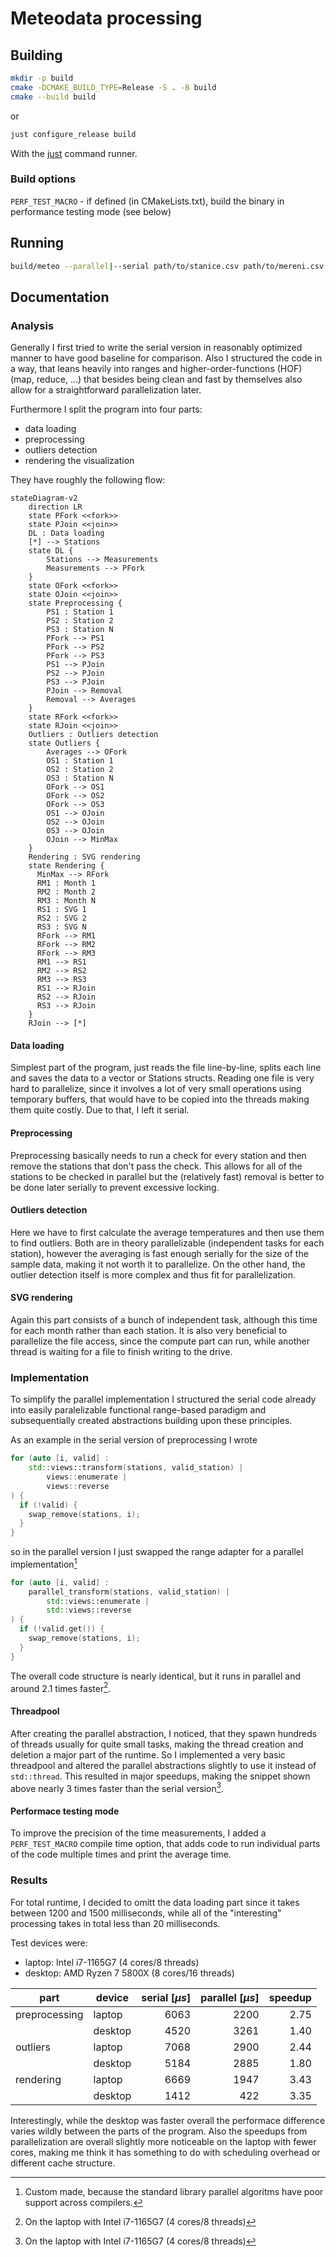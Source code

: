 # Meteodata processing

## Building

```sh
mkdir -p build
cmake -DCMAKE_BUILD_TYPE=Release -S . -B build
cmake --build build
```

or

```sh
just configure_release build
```

With the [just](https://github.com/casey/just) command runner.

### Build options

`PERF_TEST_MACRO` - if defined (in CMakeLists.txt), build the binary in
performance testing mode (see below)

## Running

```sh
build/meteo --parallel|--serial path/to/stanice.csv path/to/mereni.csv
```

## Documentation

### Analysis

Generally I first tried to write the serial version in reasonably optimized
manner to have good baseline for comparison. Also I structured the code in
a way, that leans heavily into ranges and higher-order-functions (HOF) (map,
reduce, ...) that besides being clean and fast by themselves also allow for
a straightforward parallelization later.

Furthermore I split the program into four parts:

- data loading
- preprocessing
- outliers detection
- rendering the visualization

They have roughly the following flow:

```mermaid
stateDiagram-v2
    direction LR
    state PFork <<fork>>
    state PJoin <<join>>
    DL : Data loading
    [*] --> Stations
    state DL {
        Stations --> Measurements
        Measurements --> PFork
    }
    state OFork <<fork>>
    state OJoin <<join>>
    state Preprocessing {
        PS1 : Station 1
        PS2 : Station 2
        PS3 : Station N
        PFork --> PS1
        PFork --> PS2
        PFork --> PS3
        PS1 --> PJoin
        PS2 --> PJoin
        PS3 --> PJoin
        PJoin --> Removal
        Removal --> Averages
    }
    state RFork <<fork>>
    state RJoin <<join>>
    Outliers : Outliers detection
    state Outliers {
        Averages --> OFork
        OS1 : Station 1
        OS2 : Station 2
        OS3 : Station N
        OFork --> OS1
        OFork --> OS2
        OFork --> OS3
        OS1 --> OJoin
        OS2 --> OJoin
        OS3 --> OJoin
        OJoin --> MinMax
    }
    Rendering : SVG rendering
    state Rendering {
      MinMax --> RFork
      RM1 : Month 1
      RM2 : Month 2
      RM3 : Month N
      RS1 : SVG 1
      RS2 : SVG 2
      RS3 : SVG N
      RFork --> RM1
      RFork --> RM2
      RFork --> RM3
      RM1 --> RS1
      RM2 --> RS2
      RM3 --> RS3
      RS1 --> RJoin
      RS2 --> RJoin
      RS3 --> RJoin
    }
    RJoin --> [*]
```

#### Data loading

Simplest part of the program, just reads the file line-by-line, splits each line
and saves the data to a vector or Stations structs. Reading one file is very
hard to parallelize, since it involves a lot of very small operations using
temporary buffers, that would have to be copied into the threads making them
quite costly. Due to that, I left it serial.

#### Preprocessing

Preprocessing basically needs to run a check for every station and then remove
the stations that don't pass the check. This allows for all of the stations to
be checked in parallel but the (relatively fast) removal is better to be done
later serially to prevent excessive locking.

#### Outliers detection

Here we have to first calculate the average temperatures and then use them to
find outliers. Both are in theory parallelizable (independent tasks for each
station), however the averaging is fast enough serially for the size of the
sample data, making it not worth it to parallelize. On the other hand, the
outlier detection itself is more complex and thus fit for parallelization.

#### SVG rendering

Again this part consists of a bunch of independent task, although this time for
each month rather than each station. It is also very beneficial to parallelize
the file access, since the compute part can run, while another thread is waiting
for a file to finish writing to the drive.

### Implementation

To simplify the parallel implementation I structured the serial code already
into easily paralelizable functional range-based paradigm and subsequentially
created abstractions building upon these principles.

As an example in the serial version of preprocessing I wrote

```cpp
for (auto [i, valid] :
    std::views::transform(stations, valid_station) |
        views::enumerate |
        views::reverse
) {
  if (!valid) {
    swap_remove(stations, i);
  }
}
```

so in the parallel version I just swapped the range adapter for a parallel
implementation[^standard]

```cpp
for (auto [i, valid] :
    parallel_transform(stations, valid_station) |
        std::views::enumerate |
        std::views::reverse
) {
  if (!valid.get()) {
    swap_remove(stations, i);
  }
}
```

The overall code structure is nearly identical, but it runs in parallel and
around 2.1 times faster[^laptop].

#### Threadpool

After creating the parallel abstraction, I noticed, that they spawn hundreds of
threads usually for quite small tasks, making the thread creation and deletion a
major part of the runtime. So I implemented a very basic threadpool and altered
the parallel abstractions slightly to use it instead of `std::thread`. This
resulted in major speedups, making the snippet shown above nearly 3 times
faster than the serial version[^laptop].

#### Performace testing mode

To improve the precision of the time measurements, I added a `PERF_TEST_MACRO`
compile time option, that adds code to run individual parts of the code
multiple times and print the average time.

### Results

For total runtime, I decided to omitt the data loading part since it takes
between 1200 and 1500 milliseconds, while all of the "interesting" processing
takes in total less than 20 milliseconds.

Test devices were:

- laptop: Intel i7-1165G7 (4 cores/8 threads)
- desktop: AMD Ryzen 7 5800X (8 cores/16 threads)

| part          | device  | serial $[μs]$ | parallel $[μs]$ | speedup |
| ------------- | ------- | ------------: | --------------: | ------: |
| preprocessing | laptop  |          6063 |            2200 |    2.75 |
|               | desktop |          4520 |            3261 |    1.40 |
| outliers      | laptop  |          7068 |            2900 |    2.44 |
|               | desktop |          5184 |            2885 |    1.80 |
| rendering     | laptop  |          6669 |            1947 |    3.43 |
|               | desktop |          1412 |             422 |    3.35 |

Interestingly, while the desktop was faster overall the performace difference
varies wildly between the parts of the program. Also the speedups from
parallelization are overall slightly more noticeable on the laptop with fewer
cores, making me think it has something to do with scheduling overhead or
different cache structure.

[^standard]:
    Custom made, because the standard library parallel algoritms have poor
    support across compilers.

[^laptop]: On the laptop with Intel i7-1165G7 (4 cores/8 threads)

